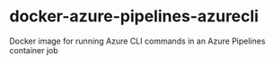 # docker-azure-pipelines-azurecli
Docker image for running Azure CLI commands in an Azure Pipelines container job
